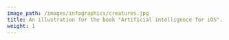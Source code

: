 ```yaml
---
image_path: /images/infographics/creatures.jpg
title: An illustration for the book "Artificial intelligence for iOS".
weight: 1
---
```

